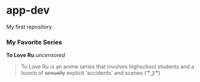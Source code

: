 # app-dev
My first repository
### My Favorite Series
**To Love Ru** *uncensored*
> To Love Ru is an anime series that involves highschool students and a bunch of ~~sexually~~ explicit 'accidents' and scenes ( ͡° ͜ʖ ͡°)
> 

